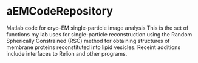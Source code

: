# aEMCodeRepository
Matlab code for cryo-EM single-particle image analysis
This is the set of functions my lab uses for single-particle reconstruction using the Random Spherically Constrained (RSC) method for obtaining structures of membrane proteins reconstituted into lipid vesicles. Receint additions include interfaces to Relion and other programs.
